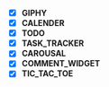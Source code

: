 - [x] **GIPHY**
- [x] **CALENDER**
- [x] **TODO**
- [x] **TASK_TRACKER**
- [x] **CAROUSAL**
- [x] **COMMENT_WIDGET**
- [x] **TIC_TAC_TOE**

